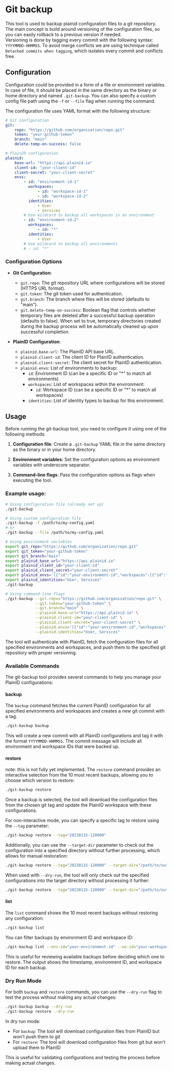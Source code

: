 # Git backup

This tool is used to backup plainid configuration files to a git repository.  
The main concept is build around versioning of the configuration files, so you can easily rollback to a previous version if needed.  
Versioning is done by tagging every commit with the following syntax: `YYYYMMDD-HHMMSS`.
To avoid merge conflicts we are using technique called `Detached commits when tagging`, which isolates every commit and conflicts free.

## Configuration

Configuration could be provided in a form of a file or environment variables.  
In case of file, it should be placed in the same directory as the binary or home directory and named `.git-backup`.
You can also specify a custom config file path using the `-f` or `--file` flag when running the command.

The configuration file uses YAML format with the following structure:

```yaml
# Git configuration
git:
    repo: "https://github.com/organization/repo.git"
    token: "your-github-token"
    branch: "main"
    delete-temp-on-success: false

# PlainID configuration
plainid:
    base-url: "https://api.plainid.io"
    client-id: "your-client-id"
    client-secret: "your-client-secret"
    envs:
        - id: "environment-id-1"
          workspaces:
              - id: "workspace-id-1"
              - id: "workspace-id-2"
          identities:
              - User
              - Services
        # Use wildcard to backup all workspaces in an environment
        - id: "environment-id-2"
          workspaces:
              - id: "*"
          identities:
              - User
        # Use wildcard to backup all environments
        # - id: "*"
```

### Configuration Options

-   **Git Configuration**:

    -   `git.repo`: The git repository URL where configurations will be stored (HTTPS URL format).
    -   `git.token`: The git token used for authentication.
    -   `git.branch`: The branch where files will be stored (defaults to "main").
    -   `git.delete-temp-on-success`: Boolean flag that controls whether temporary files are deleted after a successful backup operation (defaults to false). When set to true, temporary directories created during the backup process will be automatically cleaned up upon successful completion.

-   **PlainID Configuration**:
    -   `plainid.base-url`: The PlainID API base URL.
    -   `plainid.client-id`: The client ID for PlainID authentication.
    -   `plainid.client-secret`: The client secret for PlainID authentication.
    -   `plainid.envs`: List of environments to backup:
        -   `id`: Environment ID (can be a specific ID or "\*" to match all environments)
        -   `workspaces`: List of workspaces within the environment:
            -   `id`: Workspace ID (can be a specific ID or "\*" to match all workspaces)
        -   `identities`: List of identity types to backup for this environment.

## Usage

Before running the git-backup tool, you need to configure it using one of the following methods:

1. **Configuration file**: Create a `.git-backup` YAML file in the same directory as the binary or in your home directory.

2. **Environment variables**: Set the configuration options as environment variables with underscore separator.

3. **Command-line flags**: Pass the configuration options as flags when executing the tool.

### Example usage:

```bash
# Using configuration file (already set up)
./git-backup

# Using custom configuration file
./git-backup -f /path/to/my-config.yaml
# or
./git-backup --file /path/to/my-config.yaml

# Using environment variables
export git_repo="https://github.com/organization/repo.git"
export git_token="your-github-token"
export git_branch="main"
export plainid_base_url="https://api.plainid.io"
export plainid_client_id="your-client-id"
export plainid_client_secret="your-client-secret"
export plainid_envs='[{"id":"your-environment-id","workspaces":[{"id":"your-workspace-id"}]}]'
export plainid_identities="User, Services"
./git-backup

# Using command-line flags
./git-backup --git.repo="https://github.com/organization/repo.git" \
             --git.token="your-github-token" \
             --git.branch="main" \
             --plainid.base-url="https://api.plainid.io" \
             --plainid.client-id="your-client-id" \
             --plainid.client-secret="your-client-secret" \
             --plainid.envs='[{"id":"your-environment-id","workspaces":[{"id":"your-workspace-id"}]}]' \
             --plainid.identities="User, Services"
```

The tool will authenticate with PlainID, fetch the configuration files for all specified environments and workspaces, and push them to the specified git repository with proper versioning.

### Available Commands

The git-backup tool provides several commands to help you manage your PlainID configurations:

#### backup

The `backup` command fetches the current PlainID configuration for all specified environments and workspaces and creates a new git commit with a tag.

```bash
./git-backup backup
```

This will create a new commit with all PlainID configurations and tag it with the format `YYYYMMDD-HHMMSS`. The commit message will include all environment and workspace IDs that were backed up.

#### restore

note: this is not fully yet implemented.
The `restore` command provides an interactive selection from the 10 most recent backups, allowing you to choose which version to restore:

```bash
./git-backup restore
```

Once a backup is selected, the tool will download the configuration files from the chosen git tag and update the PlainID workspace with these configurations.

For non-interactive mode, you can specify a specific tag to restore using the `--tag` parameter:

```bash
./git-backup restore --tag="20230115-120000"
```

Additionally, you can use the `--target-dir` parameter to check out the configuration into a specified directory without further processing, which allows for manual restoration:

```bash
./git-backup restore --tag="20230115-120000" --target-dir="/path/to/output"
```

When used with `--dry-run`, the tool will only check out the specified configurations into the target directory without processing it further:

```bash
./git-backup restore --tag="20230115-120000" --target-dir="/path/to/output" --dry-run
```

#### list

The `list` command shows the 10 most recent backups without restoring any configuration:

```bash
./git-backup list
```

You can filter backups by environment ID and workspace ID:

```bash
./git-backup list --env-id="your-environment-id" --ws-id="your-workspace-id"
```

This is useful for reviewing available backups before deciding which one to restore. The output shows the timestamp, environment ID, and workspace ID for each backup.

### Dry Run Mode

For both `backup` and `restore` commands, you can use the `--dry-run` flag to test the process without making any actual changes:

```bash
./git-backup backup --dry-run
./git-backup restore --dry-run
```

In dry run mode:

-   For `backup`: The tool will download configuration files from PlainID but won't push them to git
-   For `restore`: The tool will download configuration files from git but won't upload them to PlainID

This is useful for validating configurations and testing the process before making actual changes.
